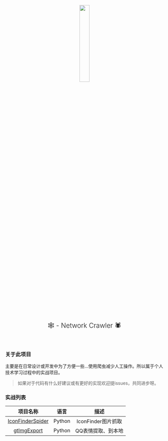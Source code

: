 <p align="center">
<img src="https://i.loli.net/2021/02/22/Yxuj3divSfaV7bA.png" alt=""  width=25% height=25%>
<h2 align="center" style="text-align: center; font-weight: 300;">🕸️ - Network Crawler 🕷️</h2>
<p align="center">
<img src="https://img.shields.io/github/languages/top/FreeXMelody/NetworkCrawler?style=for-the-badge" alt="">
<img src="https://img.shields.io/bitbucket/issues/FreeXMelody/NetworkCrawler?style=for-the-badge" alt="">
</p>
</p>


### 关于此项目
主要是在日常设计或开发中为了方便一些...使用爬虫减少人工操作。所以属于个人技术学习过程中的实战项目。
> 如果对于代码有什么好建议或有更好的实现欢迎提issues，共同进步呀。

### 实战列表
|                        项目名称                         |  语言  |        描述        |
| :-----------------------------------------------------: | :----: | :----------------: |
| [IconFinderSpider](./PythonCrawler/IconFinderSpider.py) | Python | IconFinder图片抓取 |
|      [gtImgExport](./PythonCrawler/gtImgExport.py)      | Python | QQ表情提取、到本地 |

